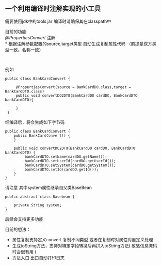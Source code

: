 
## 一个利用编译时注解实现的小工具

需要使用jdk中的tools.jar 编译时请确保其在classpath中

 目前的功能:  
    *@PropertiesConvert* 注解 <br/>
    * 根据注解参数配置的source,target类型 自动生成复制属性代码  （前提是双方类型一致，名称一致）
    
   <br/>
   
   例如
    
    
    public class BankCardConvert {
     
         @PropertiesConvert(source = BankCardDO.class,target = BankCardDTO.class)
         public void convertDO2DTO(BankCardDO cardDO, BankCardDTO bankCardDTO){
     
         }
     }
     


经编译后，将会生成如下字节码


    public class BankCardConvert {
        public BankCardConvert() {
        }

        public void convertDO2DTO(BankCardDO cardDO, BankCardDTO bankCardDTO) {
             bankCardDTO.setName(cardDO.getName());
             bankCardDTO.setUserId(cardDO.getUserId());
             bankCardDTO.setSystem(cardDO.getSystem());
             bankCardDTO.setId(cardDO.getId());
        }
    }
    

请注意 其中system属性继承自父类BaseBean

    public abstract class Basebean {

        private String system;    
    }

后续会支持更多功能 

目前的想法：
+ 属性复制支持定义convert 复制不同类型 或者在复制时对属性对自定义处理
+ 生成toString方法，支持对特定字段转换后再拼入toString方法( 敏感信息掩码时会很有用 )
+ 方法入口 出口自动打印日志 


    
    